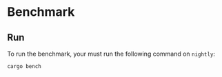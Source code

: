 # Benchmark
## Run
To run the benchmark, your must run the following command on `nightly`:
```sh
cargo bench
```